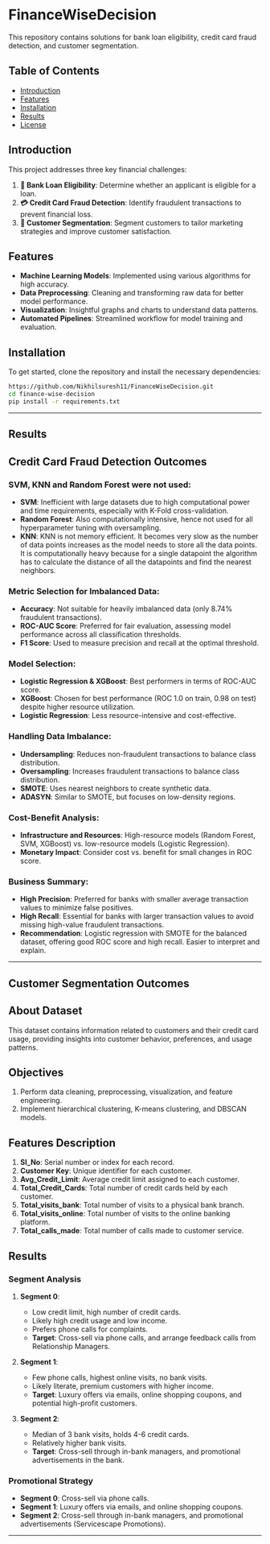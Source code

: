 # FinanceWiseDecision


 This repository contains solutions for bank loan eligibility, credit card fraud detection, and customer segmentation.

## Table of Contents

- [Introduction](#introduction)
- [Features](#features)
- [Installation](#installation)
- [Results](#results)
- [License](#license)

## Introduction

This project addresses three key financial challenges:
1. **🏦 Bank Loan Eligibility**: Determine whether an applicant is eligible for a loan.
2. **💳 Credit Card Fraud Detection**: Identify fraudulent transactions to prevent financial loss.
3. **👥 Customer Segmentation**: Segment customers to tailor marketing strategies and improve customer satisfaction.

## Features

- **Machine Learning Models**: Implemented using various algorithms for high accuracy.
- **Data Preprocessing**: Cleaning and transforming raw data for better model performance.
- **Visualization**: Insightful graphs and charts to understand data patterns.
- **Automated Pipelines**: Streamlined workflow for model training and evaluation.

## Installation

To get started, clone the repository and install the necessary dependencies:

```bash
https://github.com/Nikhilsuresh11/FinanceWiseDecision.git
cd finance-wise-decision
pip install -r requirements.txt
```

---


## Results

## Credit Card Fraud Detection Outcomes

### SVM, KNN and Random Forest were not used:
- **SVM**: Inefficient with large datasets due to high computational power and time requirements, especially with K-Fold cross-validation.
- **Random Forest**: Also computationally intensive, hence not used for all hyperparameter tuning with oversampling.
-  **KNN**: KNN is not memory efficient. It becomes very slow as the number of data points increases as the model needs to store all the data points. It is computationally heavy because for a single datapoint the algorithm has to calculate the distance of all the datapoints and find the nearest neighbors.

### Metric Selection for Imbalanced Data:
- **Accuracy**: Not suitable for heavily imbalanced data (only 8.74% fraudulent transactions).
- **ROC-AUC Score**: Preferred for fair evaluation, assessing model performance across all classification thresholds.
- **F1 Score**: Used to measure precision and recall at the optimal threshold.

### Model Selection:
- **Logistic Regression & XGBoost**: Best performers in terms of ROC-AUC score.
- **XGBoost**: Chosen for best performance (ROC 1.0 on train, 0.98 on test) despite higher resource utilization.
- **Logistic Regression**: Less resource-intensive and cost-effective.

### Handling Data Imbalance:
- **Undersampling**: Reduces non-fraudulent transactions to balance class distribution.
- **Oversampling**: Increases fraudulent transactions to balance class distribution.
- **SMOTE**: Uses nearest neighbors to create synthetic data.
- **ADASYN**: Similar to SMOTE, but focuses on low-density regions.

### Cost-Benefit Analysis:
- **Infrastructure and Resources**: High-resource models (Random Forest, SVM, XGBoost) vs. low-resource models (Logistic Regression).
- **Monetary Impact**: Consider cost vs. benefit for small changes in ROC score.

### Business Summary:
- **High Precision**: Preferred for banks with smaller average transaction values to minimize false positives.
- **High Recall**: Essential for banks with larger transaction values to avoid missing high-value fraudulent transactions.
- **Recommendation**: Logistic regression with SMOTE for the balanced dataset, offering good ROC score and high recall. Easier to interpret and explain.

---

## Customer Segmentation Outcomes


## About Dataset

This dataset contains information related to customers and their credit card usage, providing insights into customer behavior, preferences, and usage patterns.

## Objectives

1. Perform data cleaning, preprocessing, visualization, and feature engineering.
2. Implement hierarchical clustering, K-means clustering, and DBSCAN models.

##  Features Description

1. **Sl_No**: Serial number or index for each record.
2. **Customer Key**: Unique identifier for each customer.
3. **Avg_Credit_Limit**: Average credit limit assigned to each customer.
4. **Total_Credit_Cards**: Total number of credit cards held by each customer.
5. **Total_visits_bank**: Total number of visits to a physical bank branch.
6. **Total_visits_online**: Total number of visits to the online banking platform.
7. **Total_calls_made**: Total number of calls made to customer service.

## Results

### Segment Analysis

1. **Segment 0**:
   - Low credit limit, high number of credit cards.
   - Likely high credit usage and low income.
   - Prefers phone calls for complaints.
   - **Target**: Cross-sell via phone calls, and arrange feedback calls from Relationship Managers.

2. **Segment 1**:
   - Few phone calls, highest online visits, no bank visits.
   - Likely literate, premium customers with higher income.
   - **Target**: Luxury offers via emails, online shopping coupons, and potential high-profit customers.

3. **Segment 2**:
   - Median of 3 bank visits, holds 4-6 credit cards.
   - Relatively higher bank visits.
   - **Target**: Cross-sell through in-bank managers, and promotional advertisements in the bank.

### Promotional Strategy

- **Segment 0**: Cross-sell via phone calls.
- **Segment 1**: Luxury offers via emails, and online shopping coupons.
- **Segment 2**: Cross-sell through in-bank managers, and promotional advertisements (Servicescape Promotions).

---
